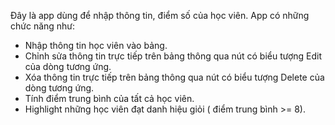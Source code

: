 Đây là app dùng để nhập thông tin, điểm số của học viên.
App có những chức năng như:
 - Nhập thông tin học viên vào bảng.
 - Chỉnh sửa thông tin trực tiếp trên bảng thông qua nút có biểu tượng Edit của dòng tương ứng.
 - Xóa thông tin trực tiếp trên bảng thông qua nút có biểu tượng Delete của dòng tương ứng.
 - Tính điểm trung bình của tất cả học viên.
 - Highlight những học viên đạt danh hiệu giỏi ( điểm trung bình >= 8).
